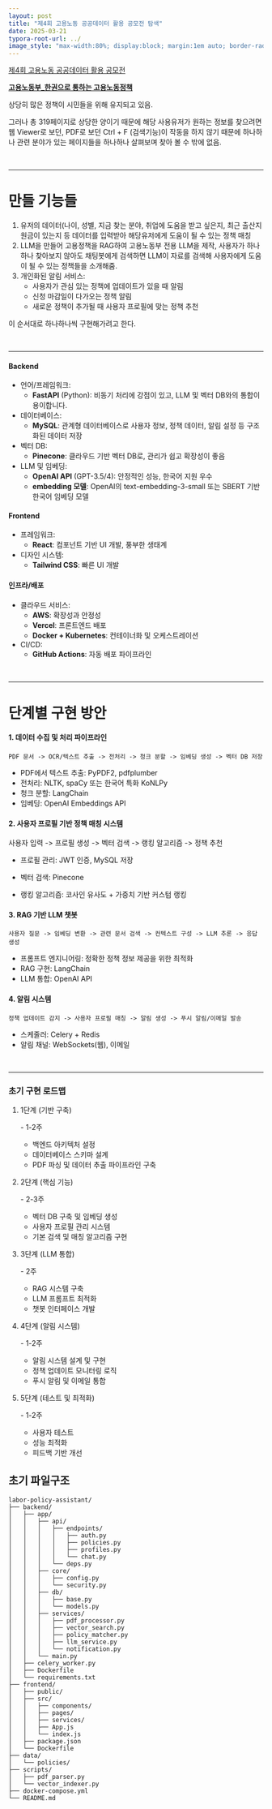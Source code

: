 ```yaml
---
layout: post
title: "제4회 고용노동 공공데이터 활용 공모전 탐색"
date: 2025-03-21
typora-root-url: ../
image_style: "max-width:80%; display:block; margin:1em auto; border-radius:10px; box-shadow:2px 2px 8px rgba(0,0,0,0.8);"
---
```


[제4회 고용노동 공공데이터 활용 공모전](https://www.2025datacontest.co.kr)



[**고용노동부_한권으로 통하는 고용노동정책**](https://www.moel.go.kr/info/publicdata/majorpublish/majorPublishView.do?bbs_seq=20250200573)

상당히 많은 정책이 시민들을 위해 유지되고 있음.

그러나 총 319페이지로 상당한 양이기 때문에 해당 사용유저가 원하는 정보를 찾으려면 웹 Viewer로 보던, PDF로 보던 Ctrl + F (검색기능)이 작동을 하지 않기 때문에 하나하나 관련 분야가 있는 페이지들을 하나하나 살펴보며 찾아 볼 수 밖에 없음.

<br>

---



# 만들 기능들

1. 유저의 데이터(나이, 성별, 지금 찾는 분야, 취업에 도움을 받고 싶은지, 최근 출산지원금이 있는지 등 데이터를 입력받아 해당유저에게 도움이 될 수 있는 정책 매칭
2. LLM을 만들어 고용정책을 RAG하여 고용노동부 전용 LLM을 제작, 사용자가 하나하나 찾아보지 않아도 채팅봇에게 검색하면 LLM이 자료를 검색해 사용자에게 도움이 될 수 있는 정책들을 소개해줌.
3. 개인화된 알림 서비스:
   - 사용자가 관심 있는 정책에 업데이트가 있을 때 알림
   - 신청 마감일이 다가오는 정책 알림
   - 새로운 정책이 추가될 때 사용자 프로필에 맞는 정책 추천

이 순서대로 하나하나씩 구현해가려고 한다.

<br>

---



#### Backend

- 언어/프레임워크:
  - **FastAPI** (Python): 비동기 처리에 강점이 있고, LLM 및 벡터 DB와의 통합이 용이합니다.
- 데이터베이스:
  - **MySQL**: 관계형 데이터베이스로 사용자 정보, 정책 데이터, 알림 설정 등 구조화된 데이터 저장
- 벡터 DB:
  - **Pinecone**: 클라우드 기반 벡터 DB로, 관리가 쉽고 확장성이 좋음
- LLM 및 임베딩:
  - **OpenAI API** (GPT-3.5/4): 안정적인 성능, 한국어 지원 우수
  - **embedding 모델**: OpenAI의 text-embedding-3-small 또는 SBERT 기반 한국어 임베딩 모델

#### Frontend

- 프레임워크:
  - **React**: 컴포넌트 기반 UI 개발, 풍부한 생태계
- 디자인 시스템:
  - **Tailwind CSS**: 빠른 UI 개발

#### 인프라/배포

- 클라우드 서비스:
  - **AWS**: 확장성과 안정성
  - **Vercel**: 프론트엔드 배포
  - **Docker + Kubernetes**: 컨테이너화 및 오케스트레이션
- CI/CD:
  - **GitHub Actions**: 자동 배포 파이프라인

<br>

---



# 단계별 구현 방안

#### 1. 데이터 수집 및 처리 파이프라인

```
PDF 문서 -> OCR/텍스트 추출 -> 전처리 -> 청크 분할 -> 임베딩 생성 -> 벡터 DB 저장
```

- PDF에서 텍스트 추출: PyPDF2, pdfplumber
- 전처리: NLTK, spaCy 또는 한국어 특화 KoNLPy
- 청크 분할: LangChain
- 임베딩: OpenAI Embeddings API



#### 2. 사용자 프로필 기반 정책 매칭 시스템

사용자 입력 -> 프로필 생성 -> 벡터 검색 -> 랭킹 알고리즘 -> 정책 추천

- 프로필 관리: JWT 인증, MySQL 저장

- 벡터 검색: Pinecone

- 랭킹 알고리즘: 코사인 유사도 + 가중치 기반 커스텀 랭킹

  

#### 3. RAG 기반 LLM 챗봇

```
사용자 질문 -> 임베딩 변환 -> 관련 문서 검색 -> 컨텍스트 구성 -> LLM 추론 -> 응답 생성
```

- 프롬프트 엔지니어링: 정확한 정책 정보 제공을 위한 최적화
- RAG 구현: LangChain
- LLM 통합: OpenAI API



#### 4. 알림 시스템

```
정책 업데이트 감지 -> 사용자 프로필 매칭 -> 알림 생성 -> 푸시 알림/이메일 발송
```

- 스케줄러: Celery + Redis
- 알림 채널: WebSockets(웹), 이메일

<br>

---

### 초기 구현 로드맵

1. 1단계 (기반 구축)

   \- 1-2주

   - 백엔드 아키텍처 설정
   - 데이터베이스 스키마 설계
   - PDF 파싱 및 데이터 추출 파이프라인 구축

2. 2단계 (핵심 기능)

   \- 2-3주

   - 벡터 DB 구축 및 임베딩 생성
   - 사용자 프로필 관리 시스템
   - 기본 검색 및 매칭 알고리즘 구현

3. 3단계 (LLM 통합)

   \- 2주

   - RAG 시스템 구축
   - LLM 프롬프트 최적화
   - 챗봇 인터페이스 개발

4. 4단계 (알림 시스템)

   \- 1-2주

   - 알림 시스템 설계 및 구현
   - 정책 업데이트 모니터링 로직
   - 푸시 알림 및 이메일 통합

5. 5단계 (테스트 및 최적화)

   \- 1-2주

   - 사용자 테스트
   - 성능 최적화
   - 피드백 기반 개선



## 초기 파일구조

```
labor-policy-assistant/
├── backend/
│   ├── app/
│   │   ├── api/
│   │   │   ├── endpoints/
│   │   │   │   ├── auth.py
│   │   │   │   ├── policies.py
│   │   │   │   ├── profiles.py
│   │   │   │   └── chat.py
│   │   │   └── deps.py
│   │   ├── core/
│   │   │   ├── config.py
│   │   │   └── security.py
│   │   ├── db/
│   │   │   ├── base.py
│   │   │   └── models.py
│   │   ├── services/
│   │   │   ├── pdf_processor.py
│   │   │   ├── vector_search.py
│   │   │   ├── policy_matcher.py
│   │   │   ├── llm_service.py
│   │   │   └── notification.py
│   │   └── main.py
│   ├── celery_worker.py
│   ├── Dockerfile
│   └── requirements.txt
├── frontend/
│   ├── public/
│   ├── src/
│   │   ├── components/
│   │   ├── pages/
│   │   ├── services/
│   │   ├── App.js
│   │   └── index.js
│   ├── package.json
│   └── Dockerfile
├── data/
│   └── policies/
├── scripts/
│   ├── pdf_parser.py
│   └── vector_indexer.py
├── docker-compose.yml
└── README.md
```





####  




